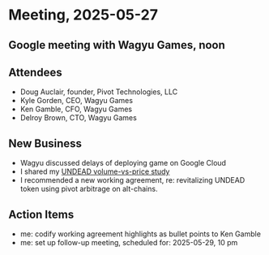 # Meeting, 2025-05-27

## Google meeting with Wagyu Games, noon

## Attendees

* Doug Auclair, founder, Pivot Technologies, LLC
* Kyle Gorden, CEO, Wagyu Games
* Ken Gamble, CFO, Wagyu Games
* Delroy Brown, CTO, Wagyu Games

## New Business

* Wagyu discussed delays of deploying game on Google Cloud
* I shared my [UNDEAD volume-vs-price study](/articles/undead-price-v-volume-study.md)
* I recommended a new working agreement, re: revitalizing UNDEAD token using pivot arbitrage on alt-chains.

## Action Items

* me: codify working agreement highlights as bullet points to Ken Gamble
* me: set up follow-up meeting, scheduled for: 2025-05-29, 10 pm
